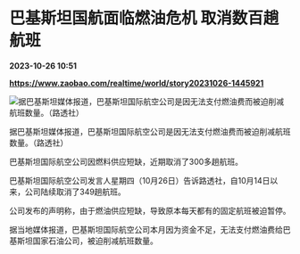 # 巴基斯坦国航面临燃油危机 取消数百趟航班

**2023-10-26 10:51**

**https://www.zaobao.com/realtime/world/story20231026-1445921**

![据巴基斯坦媒体报道，巴基斯坦国际航空公司是因无法支付燃油费而被迫削减航班数量。（路透社）](https://static.zaobao.com/s3fs-public/styles/article_large_full/public/articles/2023/10/26/2023-10-10T161625Z279271132RC2RP3AB3525RTRMADP3PAKISTAN-AIRLINE-PRIVATISATION.JPG?itok=5kBg9eGd "据巴基斯坦媒体报道，巴基斯坦国际航空公司是因无法支付燃油费而被迫削减航班数量。（路透社）")

据巴基斯坦媒体报道，巴基斯坦国际航空公司是因无法支付燃油费而被迫削减航班数量。（路透社）

巴基斯坦国际航空公司因燃料供应短缺，近期取消了300多趟航班。

巴基斯坦国际航空公司发言人星期四（10月26日）告诉路透社，自10月14日以来，公司陆续取消了349趟航班。

公司发布的声明称，由于燃油供应短缺，导致原本每天都有的固定航班被迫暂停。

据当地媒体报道，巴基斯坦国际航空公司本月因为资金不足，无法支付燃油费给巴基斯坦国家石油公司，被迫削减航班数量。